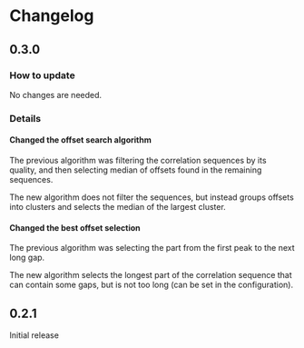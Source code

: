 # Changelog

## 0.3.0

### How to update

No changes are needed.

### Details

#### Changed the offset search algorithm

The previous algorithm was filtering the correlation sequences by its quality,
and then selecting median of offsets found in the remaining sequences.

The new algorithm does not filter the sequences, but instead groups offsets
into clusters and selects the median of the largest cluster.

#### Changed the best offset selection

The previous algorithm was selecting the part from the first peak to the next
long gap.

The new algorithm selects the longest part of the correlation sequence that
can contain some gaps, but is not too long (can be set in the configuration).

## 0.2.1

Initial release